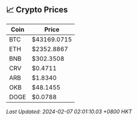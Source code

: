 ## 📈 Crypto Prices

| Coin | Price |
| ---- | ----- |
| BTC | $43169.0715 |
| ETH | $2352.8867 |
| BNB | $302.3508 |
| CRV | $0.4711 |
| ARB | $1.8340 |
| OKB | $48.1455 |
| DOGE | $0.0788 |

_Last Updated: 2024-02-07 02:01:10.03 +0800 HKT_